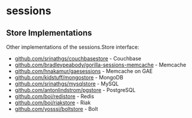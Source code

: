 sessions
========

Store Implementations
---------------------
Other implementations of the sessions.Store interface:

 * [github.com/srinathgs/couchbasestore](https://github.com/srinathgs/couchbasestore) - Couchbase
 * [github.com/bradleypeabody/gorilla-sessions-memcache](https://github.com/bradleypeabody/gorilla-sessions-memcache) - Memcache
 * [github.com/hnakamur/gaesessions](https://github.com/hnakamur/gaesessions) - Memcache on GAE
 * [github.com/kidstuff/mongostore](https://github.com/kidstuff/mongostore) - MongoDB
 * [github.com/srinathgs/mysqlstore](https://github.com/srinathgs/mysqlstore) - MySQL
 * [github.com/antonlindstrom/pgstore](https://github.com/antonlindstrom/pgstore) - PostgreSQL
 * [github.com/boj/redistore](https://github.com/boj/redistore) - Redis
 * [github.com/boj/riakstore](https://github.com/boj/riakstore) - Riak
 * [github.com/yosssi/boltstore](https://github.com/yosssi/boltstore) - Bolt
